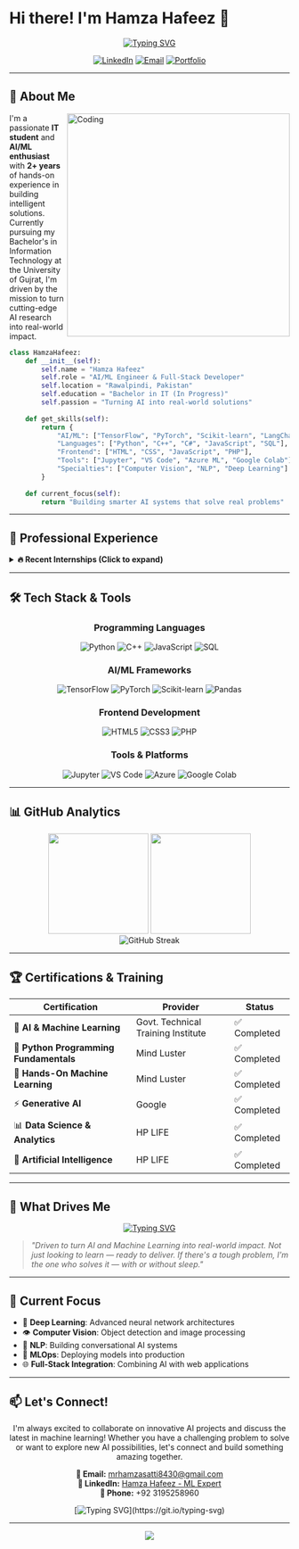# Hi there! I'm Hamza Hafeez 👋

<div align="center">
  
  [![Typing SVG](https://readme-typing-svg.herokuapp.com?font=Fira+Code&size=28&duration=3000&pause=1000&color=00D9FF&center=true&vCenter=true&width=600&lines=AI+%26+Machine+Learning+Expert;Full-Stack+Developer;Problem+Solver+%26+Innovator;Turning+Ideas+into+Reality)](https://git.io/typing-svg)
  
  [![LinkedIn](https://img.shields.io/badge/LinkedIn-0077B5?style=for-the-badge&logo=linkedin&logoColor=white)](https://www.linkedin.com/in/hamza-hafeez-ml-expert)
  [![Email](https://img.shields.io/badge/Email-D14836?style=for-the-badge&logo=gmail&logoColor=white)](mailto:mrhamzasatti8430@gmail.com)
  [![Portfolio](https://img.shields.io/badge/Portfolio-000000?style=for-the-badge&logo=github&logoColor=white)](https://github.com/mrhamzahafeez)
  
</div>

---

## 🚀 About Me

<img align="right" alt="Coding" width="400" src="https://media.giphy.com/media/qgQUggAC3Pfv687qPC/giphy.gif">

I'm a passionate **IT student** and **AI/ML enthusiast** with **2+ years** of hands-on experience in building intelligent solutions. Currently pursuing my Bachelor's in Information Technology at the University of Gujrat, I'm driven by the mission to turn cutting-edge AI research into real-world impact.

```python
class HamzaHafeez:
    def __init__(self):
        self.name = "Hamza Hafeez"
        self.role = "AI/ML Engineer & Full-Stack Developer"
        self.location = "Rawalpindi, Pakistan"
        self.education = "Bachelor in IT (In Progress)"
        self.passion = "Turning AI into real-world solutions"
        
    def get_skills(self):
        return {
            "AI/ML": ["TensorFlow", "PyTorch", "Scikit-learn", "LangChain"],
            "Languages": ["Python", "C++", "C#", "JavaScript", "SQL"],
            "Frontend": ["HTML", "CSS", "JavaScript", "PHP"],
            "Tools": ["Jupyter", "VS Code", "Azure ML", "Google Colab"],
            "Specialties": ["Computer Vision", "NLP", "Deep Learning"]
        }
    
    def current_focus(self):
        return "Building smarter AI systems that solve real problems"
```

---

## 💼 Professional Experience

<details>
<summary><b>🔥 Recent Internships (Click to expand)</b></summary>

### 🌐 Web Content Uploading Intern | GAOTek Inc.
**July 2025 - Sep 2025 | Remote**
- Managed and optimized web content with SEO compliance
- Collaborated with content teams on upload schedules

### 🤖 AI Intern | Code Alpha  
**June 2025 - July 2025 | Remote**
- Developed AI-powered applications with API integration
- Implemented automation and model integration solutions

### 🧠 Machine Learning Engineer Intern | NextGen Learners
**June 2025 - July 2025 | Remote**
- Built and tested ML models for text and image processing
- Applied computer vision and NLP techniques

### 📊 Machine Learning Intern | Arch Technology
**May 2025 - June 2025 | Remote**
- Specialized in data preprocessing and model training
- Performed data cleaning and dataset preparation

</details>

---

## 🛠️ Tech Stack & Tools

<div align="center">

### Programming Languages
![Python](https://img.shields.io/badge/Python-3776AB?style=for-the-badge&logo=python&logoColor=white)
![C++](https://img.shields.io/badge/C++-00599C?style=for-the-badge&logo=cplusplus&logoColor=white)
![JavaScript](https://img.shields.io/badge/JavaScript-F7DF1E?style=for-the-badge&logo=javascript&logoColor=black)
![SQL](https://img.shields.io/badge/SQL-4479A1?style=for-the-badge&logo=mysql&logoColor=white)

### AI/ML Frameworks
![TensorFlow](https://img.shields.io/badge/TensorFlow-FF6F00?style=for-the-badge&logo=tensorflow&logoColor=white)
![PyTorch](https://img.shields.io/badge/PyTorch-EE4C2C?style=for-the-badge&logo=pytorch&logoColor=white)
![Scikit-learn](https://img.shields.io/badge/Scikit--learn-F7931E?style=for-the-badge&logo=scikitlearn&logoColor=white)
![Pandas](https://img.shields.io/badge/Pandas-150458?style=for-the-badge&logo=pandas&logoColor=white)

### Frontend Development
![HTML5](https://img.shields.io/badge/HTML5-E34F26?style=for-the-badge&logo=html5&logoColor=white)
![CSS3](https://img.shields.io/badge/CSS3-1572B6?style=for-the-badge&logo=css3&logoColor=white)
![PHP](https://img.shields.io/badge/PHP-777BB4?style=for-the-badge&logo=php&logoColor=white)

### Tools & Platforms
![Jupyter](https://img.shields.io/badge/Jupyter-F37626?style=for-the-badge&logo=jupyter&logoColor=white)
![VS Code](https://img.shields.io/badge/VS_Code-007ACC?style=for-the-badge&logo=visualstudiocode&logoColor=white)
![Azure](https://img.shields.io/badge/Azure-0078D4?style=for-the-badge&logo=microsoftazure&logoColor=white)
![Google Colab](https://img.shields.io/badge/Google_Colab-F9AB00?style=for-the-badge&logo=googlecolab&logoColor=white)

</div>

---

## 📊 GitHub Analytics

<div align="center">
  <img height="180em" src="https://github-readme-stats.vercel.app/api?username=mrhamzahafeez&show_icons=true&theme=tokyonight&include_all_commits=true&count_private=true"/>
  <img height="180em" src="https://github-readme-stats.vercel.app/api/top-langs/?username=mrhamzahafeez&layout=compact&langs_count=8&theme=tokyonight"/>
</div>

<div align="center">
  <img src="https://github-readme-streak-stats.herokuapp.com/?user=mrhamzahafeez&theme=tokyonight" alt="GitHub Streak" />
</div>

---

## 🏆 Certifications & Training

<div align="center">

| Certification | Provider | Status |
|---------------|----------|--------|
| 🤖 **AI & Machine Learning** | Govt. Technical Training Institute | ✅ Completed |
| 🐍 **Python Programming Fundamentals** | Mind Luster | ✅ Completed |
| 🧠 **Hands-On Machine Learning** | Mind Luster | ✅ Completed |
| ⚡ **Generative AI** | Google | ✅ Completed |
| 📊 **Data Science & Analytics** | HP LIFE | ✅ Completed |
| 🤖 **Artificial Intelligence** | HP LIFE | ✅ Completed |

</div>

---

## 🎯 What Drives Me

<div align="center">
  
  [![Typing SVG](https://readme-typing-svg.herokuapp.com?font=Fira+Code&size=22&duration=2000&pause=1000&color=FF6B6B&center=true&vCenter=true&width=800&lines=Fraud+Detection+Systems;Smart+Recommendation+Engines;Computer+Vision+Applications;NLP+%26+Sentiment+Analysis;Automation+Solutions;Real-World+AI+Impact)](https://git.io/typing-svg)

</div>

> *"Driven to turn AI and Machine Learning into real-world impact. Not just looking to learn — ready to deliver. If there's a tough problem, I'm the one who solves it — with or without sleep."*

---

## 🌱 Current Focus

- 🔬 **Deep Learning**: Advanced neural network architectures
- 👁️ **Computer Vision**: Object detection and image processing
- 💬 **NLP**: Building conversational AI systems
- 🚀 **MLOps**: Deploying models into production
- 🌐 **Full-Stack Integration**: Combining AI with web applications

---

## 📫 Let's Connect!

<div align="center">
  
I'm always excited to collaborate on innovative AI projects and discuss the latest in machine learning! Whether you have a challenging problem to solve or want to explore new AI possibilities, let's connect and build something amazing together.

**📧 Email:** [mrhamzasatti8430@gmail.com](mailto:mrhamzasatti8430@gmail.com)  
**💼 LinkedIn:** [Hamza Hafeez - ML Expert](https://www.linkedin.com/in/hamza-hafeez-ml-expert)  
**📱 Phone:** +92 3195258960  

[![Typing SVG](https://readme-typing-svg.herokuapp.com?font=Fira+Code&size=20&duration=3000&pause=1000&color=4CAF50&center=true&vCenter=true&width=600&lines=Ready+to+turn+your+ideas+into+AI+reality!;Let's+build+the+future+together!)](https://git.io/typing-svg)

</div>

---

<div align="center">
  <img src="https://capsule-render.vercel.app/api?type=waving&color=gradient&height=100&section=footer"/>
</div>

